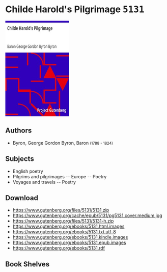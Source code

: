 # Childe Harold's Pilgrimage <kbd>5131</kbd>

![](./cover.medium.jpg "")

## Authors


 - Byron, George Gordon Byron, Baron <small>(1788 - 1824)</small>

## Subjects


 - English poetry
 - Pilgrims and pilgrimages -- Europe -- Poetry
 - Voyages and travels -- Poetry

## Download


 - https://www.gutenberg.org/files/5131/5131.zip
 - https://www.gutenberg.org/cache/epub/5131/pg5131.cover.medium.jpg
 - https://www.gutenberg.org/files/5131/5131-h.zip
 - https://www.gutenberg.org/ebooks/5131.html.images
 - https://www.gutenberg.org/ebooks/5131.txt.utf-8
 - https://www.gutenberg.org/ebooks/5131.kindle.images
 - https://www.gutenberg.org/ebooks/5131.epub.images
 - https://www.gutenberg.org/ebooks/5131.rdf

## Book Shelves


